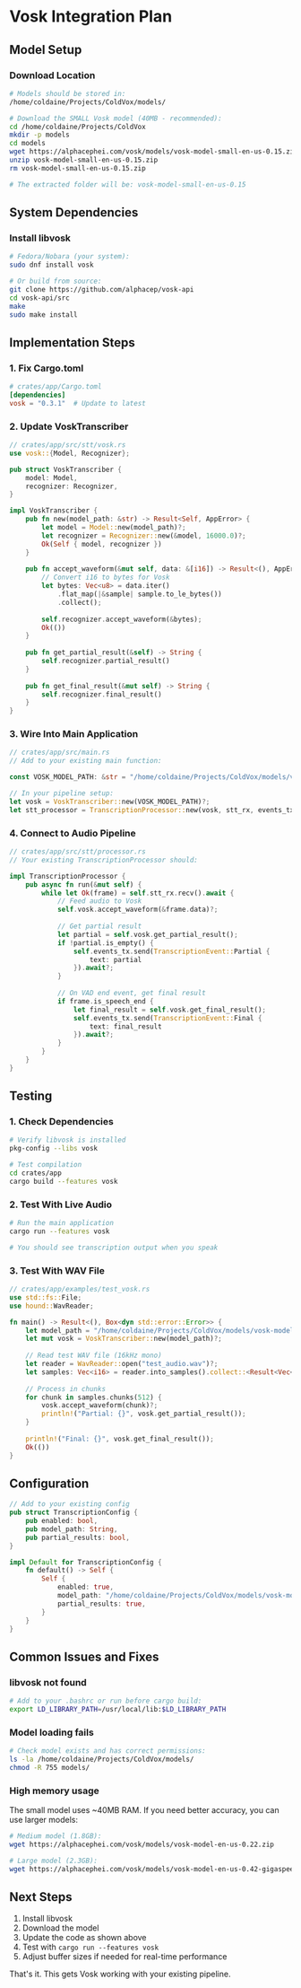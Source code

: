 # Vosk Integration Plan

## Model Setup

### Download Location

```bash
# Models should be stored in:
/home/coldaine/Projects/ColdVox/models/

# Download the SMALL Vosk model (40MB - recommended):
cd /home/coldaine/Projects/ColdVox
mkdir -p models
cd models
wget https://alphacephei.com/vosk/models/vosk-model-small-en-us-0.15.zip
unzip vosk-model-small-en-us-0.15.zip
rm vosk-model-small-en-us-0.15.zip

# The extracted folder will be: vosk-model-small-en-us-0.15
```

## System Dependencies

### Install libvosk

```bash
# Fedora/Nobara (your system):
sudo dnf install vosk

# Or build from source:
git clone https://github.com/alphacep/vosk-api
cd vosk-api/src
make
sudo make install
```

## Implementation Steps

### 1. Fix Cargo.toml

```toml
# crates/app/Cargo.toml
[dependencies]
vosk = "0.3.1"  # Update to latest
```

### 2. Update VoskTranscriber

```rust
// crates/app/src/stt/vosk.rs
use vosk::{Model, Recognizer};

pub struct VoskTranscriber {
    model: Model,
    recognizer: Recognizer,
}

impl VoskTranscriber {
    pub fn new(model_path: &str) -> Result<Self, AppError> {
        let model = Model::new(model_path)?;
        let recognizer = Recognizer::new(&model, 16000.0)?;
        Ok(Self { model, recognizer })
    }
    
    pub fn accept_waveform(&mut self, data: &[i16]) -> Result<(), AppError> {
        // Convert i16 to bytes for Vosk
        let bytes: Vec<u8> = data.iter()
            .flat_map(|&sample| sample.to_le_bytes())
            .collect();
        
        self.recognizer.accept_waveform(&bytes);
        Ok(())
    }
    
    pub fn get_partial_result(&self) -> String {
        self.recognizer.partial_result()
    }
    
    pub fn get_final_result(&mut self) -> String {
        self.recognizer.final_result()
    }
}
```

### 3. Wire Into Main Application

```rust
// crates/app/src/main.rs
// Add to your existing main function:

const VOSK_MODEL_PATH: &str = "/home/coldaine/Projects/ColdVox/models/vosk-model-small-en-us-0.15";

// In your pipeline setup:
let vosk = VoskTranscriber::new(VOSK_MODEL_PATH)?;
let stt_processor = TranscriptionProcessor::new(vosk, stt_rx, events_tx);
```

### 4. Connect to Audio Pipeline

```rust
// crates/app/src/stt/processor.rs
// Your existing TranscriptionProcessor should:

impl TranscriptionProcessor {
    pub async fn run(&mut self) {
        while let Ok(frame) = self.stt_rx.recv().await {
            // Feed audio to Vosk
            self.vosk.accept_waveform(&frame.data)?;
            
            // Get partial result
            let partial = self.vosk.get_partial_result();
            if !partial.is_empty() {
                self.events_tx.send(TranscriptionEvent::Partial { 
                    text: partial 
                }).await?;
            }
            
            // On VAD end event, get final result
            if frame.is_speech_end {
                let final_result = self.vosk.get_final_result();
                self.events_tx.send(TranscriptionEvent::Final { 
                    text: final_result 
                }).await?;
            }
        }
    }
}
```

## Testing

### 1. Check Dependencies

```bash
# Verify libvosk is installed
pkg-config --libs vosk

# Test compilation
cd crates/app
cargo build --features vosk
```

### 2. Test With Live Audio

```bash
# Run the main application
cargo run --features vosk

# You should see transcription output when you speak
```

### 3. Test With WAV File

```rust
// crates/app/examples/test_vosk.rs
use std::fs::File;
use hound::WavReader;

fn main() -> Result<(), Box<dyn std::error::Error>> {
    let model_path = "/home/coldaine/Projects/ColdVox/models/vosk-model-small-en-us-0.15";
    let mut vosk = VoskTranscriber::new(model_path)?;
    
    // Read test WAV file (16kHz mono)
    let reader = WavReader::open("test_audio.wav")?;
    let samples: Vec<i16> = reader.into_samples().collect::<Result<Vec<_>, _>>()?;
    
    // Process in chunks
    for chunk in samples.chunks(512) {
        vosk.accept_waveform(chunk)?;
        println!("Partial: {}", vosk.get_partial_result());
    }
    
    println!("Final: {}", vosk.get_final_result());
    Ok(())
}
```

## Configuration

```rust
// Add to your existing config
pub struct TranscriptionConfig {
    pub enabled: bool,
    pub model_path: String,
    pub partial_results: bool,
}

impl Default for TranscriptionConfig {
    fn default() -> Self {
        Self {
            enabled: true,
            model_path: "/home/coldaine/Projects/ColdVox/models/vosk-model-small-en-us-0.15".into(),
            partial_results: true,
        }
    }
}
```

## Common Issues and Fixes

### libvosk not found

```bash
# Add to your .bashrc or run before cargo build:
export LD_LIBRARY_PATH=/usr/local/lib:$LD_LIBRARY_PATH
```

### Model loading fails

```bash
# Check model exists and has correct permissions:
ls -la /home/coldaine/Projects/ColdVox/models/
chmod -R 755 models/
```

### High memory usage

The small model uses ~40MB RAM. If you need better accuracy, you can use larger models:

```bash
# Medium model (1.8GB):
wget https://alphacephei.com/vosk/models/vosk-model-en-us-0.22.zip

# Large model (2.3GB):
wget https://alphacephei.com/vosk/models/vosk-model-en-us-0.42-gigaspeech.zip
```

## Next Steps

1. Install libvosk
2. Download the model
3. Update the code as shown above
4. Test with `cargo run --features vosk`
5. Adjust buffer sizes if needed for real-time performance

That's it. This gets Vosk working with your existing pipeline.